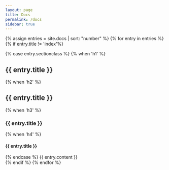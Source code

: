 ```yaml
---
layout: page
title: Docs
permalink: /docs
sidebar: true
---
```


{% assign entries = site.docs | sort: "number" %}
{% for entry in entries %}
    {% if entry.title != 'index'%}
<section id="{{ entry.sectionid }}" class="{{ entry.sectionclass }}">
{% case entry.sectionclass %}
{% when 'h1' %}
<h1>{{ entry.title }}</h1>
{% when 'h2' %}
<h2>{{ entry.title }}</h2>
{% when 'h3' %}
<h3>{{ entry.title }}</h3>
{% when 'h4' %}
<h4>{{ entry.title }}</h4>
{% endcase %}
{{ entry.content }}
</section>
{% endif %}
{% endfor %}

